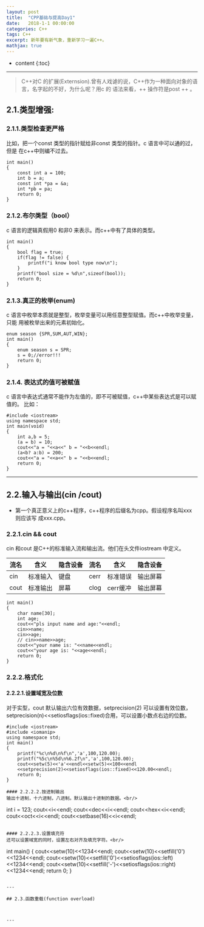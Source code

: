 ```yaml
---
layout: post
title:  "CPP基础与提高Day1"
date:   2018-1-1 00:00:00
categories: C++
tags: C++
excerpt: 新年要有新气象，重新学习一遍C++。
mathjax: true
---
```

* content
{:toc}
---

> C++对C 的扩展(Externsion).曾有人戏谑的说，C++作为一种面向对象的语言，名字起的不好，为什么呢？用c 的
语法来看，++ 操作符是post ++ 。

## 2.1.类型增强:

### 2.1.1.类型检查更严格

比如，把一个const 类型的指针赋给非const 类型的指针。c 语言中可以通的过，但是
在c++中则编不过去。<br/>
```
int main()
{
    const int a = 100;
    int b = a;
    const int *pa = &a;
    int *pb = pa;
    return 0;
}
```

### 2.1.2.布尔类型（bool）

c 语言的逻辑真假用0 和非0 来表示。而c++中有了具体的类型。<br/>
```
int main()
{
    bool flag = true;
    if(flag != false) {
        printf("i know bool type now\n");
    }
    printf("bool size = %d\n",sizeof(bool));
    return 0;
}
```

### 2.1.3.真正的枚举(enum)
c 语言中枚举本质就是整型，枚举变量可以用任意整型赋值。而c++中枚举变量，只能
用被枚举出来的元素初始化。<br/>
```
enum season {SPR,SUM,AUT,WIN};
int main()
{
    enum season s = SPR;
    s = 0;//error!!!
    return 0;
}
```

### 2.1.4. 表达式的值可被赋值
c 语言中表达式通常不能作为左值的，即不可被赋值，c++中某些表达式是可以赋值的。
比如：<br/>
```
#include <iostream>
using namespace std;
int main(void)
{
    int a,b = 5;
    (a = b) = 10;
    cout<<"a = "<<a<<" b = "<<b<<endl;
    (a<b? a:b) = 200;
    cout<<"a = "<<a<<" b = "<<b<<endl;
    return 0;
}
```
---

## 2.2.输入与输出(cin /cout)

- 第一个真正意义上的c++程序，c++程序的后缀名为cpp。假设程序名叫xxx 则应该写
成xxx.cpp。<br/>

### 2.2.1.cin && cout

cin 和cout 是C++的标准输入流和输出流。他们在头文件iostream 中定义。<br/>

|流名    |含义    |隐含设备|流名    |含义    |隐含设备|
|--------|--------|--------|--------|--------|--------|
|cin     |标准输入|键盘    |cerr    |标准错误|输出屏幕|
|cout    |标准输出|屏幕    |clog    |cerr缓冲|输出屏幕|

```
int main()
{
    char name[30];
    int age;
    cout<<"pls input name and age:"<<endl;
    cin>>name;
    cin>>age;
    // cin>>name>>age;
    cout<<"your name is: "<<name<<endl;
    cout<<"your age is: "<<age<<endl;
    return 0;
}
```

### 2.2.2.格式化


#### 2.2.2.1.设置域宽及位数

对于实型，cout 默认输出六位有效数据，setprecision(2) 可以设置有效位数，
setprecision(n)<<setiosflags(ios::fixed)合用，可以设置小数点右边的位数。<br/>

```
#include <iostream>
#include <iomanip>
using namespace std;
int main()
{
    printf("%c\n%d\n%f\n",'a',100,120.00);
    printf("%5c\n%5d\n%6.2f\n",'a',100,120.00);
    cout<<setw(5)<<'a'<<endl<<setw(5)<<100<<endl
    <<setprecision(2)<<setiosflags(ios::fixed)<<120.00<<endl;
    return 0;
}

#### 2.2.2.2.按进制输出
输出十进制，十六进制，八进制。默认输出十进制的数据。<br/>
```
int i = 123;
cout<<i<<endl;
cout<<dec<<i<<endl;
cout<<hex<<i<<endl;
cout<<oct<<i<<endl;
cout<<setbase(16)<<i<<endl;
```

#### 2.2.2.3.设置填充符
还可以设置域宽的同时，设置左右对齐及填充字符。<br/>
```
int main()
{
    cout<<setw(10)<<1234<<endl;
    cout<<setw(10)<<setfill('0')<<1234<<endl;
    cout<<setw(10)<<setfill('0')<<setiosflags(ios::left)<<1234<<endl;
    cout<<setw(10)<<setfill('-')<<setiosflags(ios::right)<<1234<<endl;
    return 0;
}
```

---

## 2.3.函数重载(function overload)



---
